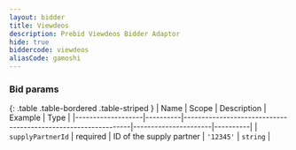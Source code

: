 ```yaml
---
layout: bidder
title: Viewdeos
description: Prebid Viewdeos Bidder Adaptor
hide: true
biddercode: viewdeos
aliasCode: gamoshi
---
```


### Bid params

{: .table .table-bordered .table-striped }
| Name              | Scope    | Description                                                   | Example              | Type     |
|-------------------|----------|---------------------------------------------------------------|----------------------|----------|
| `supplyPartnerId` | required | ID of the supply partner | `'12345'`            | `string` |
